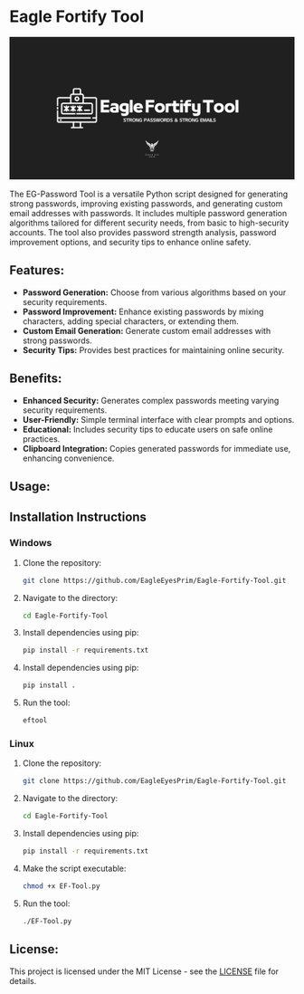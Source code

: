 # Eagle Fortify Tool
![EFT Logo](https://github.com/EagleEyesPrim/Eagle-Fortify-Tool/blob/bdeaee812c7b09e20b9a7e8b190a0e147197e5a0/Eagle%20Fortify%20Tool%20cover.png)


The EG-Password Tool is a versatile Python script designed for generating strong passwords, improving existing passwords, and generating custom email addresses with passwords. It includes multiple password generation algorithms tailored for different security needs, from basic to high-security accounts. The tool also provides password strength analysis, password improvement options, and security tips to enhance online safety.

## Features:
- **Password Generation:** Choose from various algorithms based on your security requirements.
- **Password Improvement:** Enhance existing passwords by mixing characters, adding special characters, or extending them.
- **Custom Email Generation:** Generate custom email addresses with strong passwords.
- **Security Tips:** Provides best practices for maintaining online security.

## Benefits:
- **Enhanced Security:** Generates complex passwords meeting varying security requirements.
- **User-Friendly:** Simple terminal interface with clear prompts and options.
- **Educational:** Includes security tips to educate users on safe online practices.
- **Clipboard Integration:** Copies generated passwords for immediate use, enhancing convenience.

## Usage:
## Installation Instructions

### Windows

1. Clone the repository:
   ```bash
   git clone https://github.com/EagleEyesPrim/Eagle-Fortify-Tool.git
   ```

2. Navigate to the directory:
   ```bash
   cd Eagle-Fortify-Tool
   ```

3. Install dependencies using pip:
   ```bash
   pip install -r requirements.txt
   ```
   
4. Install dependencies using pip:
   ```bash
   pip install .
   ```
   
5. Run the tool:
   ```bash
   eftool
   ```

### Linux

1. Clone the repository:
   ```bash
   git clone https://github.com/EagleEyesPrim/Eagle-Fortify-Tool.git
   ```

2. Navigate to the directory:
   ```bash
   cd Eagle-Fortify-Tool
   ```

3. Install dependencies using pip:
   ```bash
   pip install -r requirements.txt
   ```

4. Make the script executable:
   ```bash
   chmod +x EF-Tool.py
   ```

5. Run the tool:
   ```bash
   ./EF-Tool.py
   ```

## License:

This project is licensed under the MIT License - see the [LICENSE](./LICENSE) file for details.
